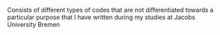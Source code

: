 Consists of different types of codes that are not differentiated towards a particular purpose that I have written during my studies at Jacobs University Bremen
